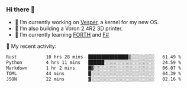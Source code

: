 ### Hi there 👋

<!--
**berkus/berkus** is a ✨ _special_ ✨ repository because its `README.md` (this file) appears on your GitHub profile.

Here are some ideas to get you started:

- 🔭 I’m currently working on ...
- 🌱 I’m currently learning ...
- 👯 I’m looking to collaborate on ...
- 🤔 I’m looking for help with ...
- 💬 Ask me about ...
- 📫 How to reach me: ...
- 😄 Pronouns: ...
- ⚡ Fun fact: ...
-->

- 🔭 I’m currently working on [Vesper](https://github.com/metta-systems/vesper), a kernel for my new OS.
- 🔭 I’m also building a Voron 2.4R2 3D printer.
- 🌱 I’m currently learning [FORTH](http://forth.com/starting-forth/) and [F#](https://fsharpforfunandprofit.com/)

💼 My recent activity:

<!--START_SECTION:waka-->

```txt
Rust           10 hrs 28 mins  ███████████████▒░░░░░░░░░   61.49 %
Python         4 hrs 11 mins   ██████░░░░░░░░░░░░░░░░░░░   24.59 %
Markdown       1 hr 2 mins     █▓░░░░░░░░░░░░░░░░░░░░░░░   06.07 %
TOML           44 mins         █░░░░░░░░░░░░░░░░░░░░░░░░   04.39 %
JSON           22 mins         ▓░░░░░░░░░░░░░░░░░░░░░░░░   02.16 %
```

<!--END_SECTION:waka-->
